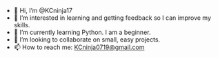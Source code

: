 - 👋 Hi, I’m @KCninja17
- 👀 I’m interested in learning and getting feedback so I can improve my skills.
- 🌱 I’m currently learning Python. I am a beginner. 
- 💞️ I’m looking to collaborate on small, easy projects. 
- 📫 How to reach me: KCninja0719@gmail.com

<!---
KCninja17/KCninja17 is a ✨ special ✨ repository because its `README.md` (this file) appears on your GitHub profile.
You can click the Preview link to take a look at your changes.
--->
